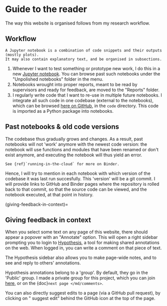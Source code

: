 # Guide to the reader

The way this website is organised follows from my research workflow.


## Workflow

```{margin}
A Jupyter notebook is a combination of code snippets and their outputs (mostly plots).
It may also contain explanatory text, and be organised in subsections.
```

 1. Whenever I want to test something or prototype new work, I do this in a new [Jupyter notebook](https://jupyter.org/). You can browse past such notebooks under the "Unpolished notebooks" folder in the menu.
 2. Notebooks wrought into proper reports, meant to be read by supervisors and ready for feedback, are moved to the "Reports" folder.
 3. I regularly write code that I want to re-use in multiple future notebooks. I integrate all such code in one codebase (external to the notebooks), which can be browsed [here on GitHub](https://github.com/tfiers/voltage-to-wiring-sim), in the `code` directory. This code is imported as a Python package into notebooks.


## Past notebooks & old code versions

The codebase thus gradually grows and changes. As a result, past notebooks will not 'work' anymore with the newest code version:
the notebook will use functions and modules that have been renamed or don't exist anymore, and executing the notebook will thus yield an error.

```{margin}
See {ref}`running-in-the-cloud` for more on Binder.
```
Hence, I will try to mention in each notebook with which version of the codebase it was last run succesfully.
This 'version' will be a git commit. I will provide links to GitHub and Binder pages
where the repository is rolled back to that commit,
so that the source code can be viewed, and the notebook executed, at that point in history.


(giving-feedback-in-context)=
## Giving feedback in context

When you select some text on any page of this website, there should appear a popover with an "Annotate" option.
This will open a right sidebar prompting you to login to [Hypothesis](https://web.hypothes.is/about/), a tool for making shared annotations on the web.
When logged in, you can write a comment on that piece of text.

The Hypothesis sidebar also allows you to make page-wide notes, and to see and reply to others' annotations.

Hypothesis annotations belong to a 'group'. By default, they go in the 'Public' group.
I made a private group for this project, which you can join
[here](https://hypothes.is/groups/GNPzGXJn/voltage-to-wiring),
or on the {doc}`next page </md/comments>`.

You can also directly suggest edits to a page (via a GitHub pull request), by clicking on
"<i class="fas fa-pencil-alt"></i> suggest edit" 
behind the GitHub icon <i class="fab fa-github"></i> at the top of the page.
